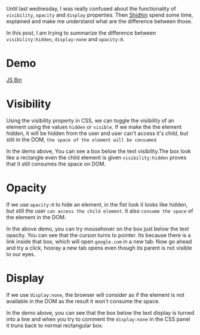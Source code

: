 <!--


---
 "CSS : Visibility, Opacity and Display"
date: 2014-02-23 21:00:00 IST
updated: 2014-02-23 21:00:00 IST
categories: css
---

-->
<!DOCTYPE html>
<html>

<head>
  <title>basic-git-workflow</title>
  <meta charset="utf-8">
  <meta name="viewport" content="width=device-width, initial-scale=1.0">

  <link rel="stylesheet" href="./css/bootstrap.css">
  <link rel="stylesheet" href="./css/bootstrap.grid.css">
  <link rel="stylesheet" href="./css/bootstrap.min.css">
  <link rel="stylesheet" href="./css/bootstrap-reboot.min.css">
  <link rel="stylesheet" href="./css/bootstrap.css.map">
  <link rel="stylesheet" href="./css/blog-home.css">
  <link rel="stylesheet" href="./css/prism.css">
  <script async defer src="./css/prism.js"></script>
</head>

<body>

Until last wednesday, I was really confused about the functionality of `visibility`, `opacity` and `display` properties. Then [Shidhin](http://twitter.com/shidhin) spend some time, explained and make me understand what are the difference between those.

In this post, I am trying to summarize the difference between `visibility:hidden`, `display:none` and `opacity:0`.

# Demo

<a class="jsbin-embed" href="http://jsbin.com/fupeb/6/embed?output,css">JS Bin</a><script src="http://static.jsbin.com/js/embed.js"></script>

# Visibility

Using the visibility property in CSS, we can toggle the visibility of an element using the values `hidden` or `visible`. If we make the the element hidden, it will be hidden from the user and user can't access it's child, but still in the DOM, `the space of the element will be consumed`.

In the demo above, You can see a box below the text visibility.The box look like a rectangle even the child element is given `visibility:hidden` proves that it still consumes the space on DOM.

# Opacity

If we use `opacity:0` to hide an element, in the fist look it looks like hidden, but still the user `can access the child element`. It also `consume the space` of the element in the DOM.

In the above demo, you can try mousehover on the box just below the text opacity. You can see that the curson turns to pointer. Its because there is a link inside that box, which will open `google.com` in a new tab. Now go ahead and try a click, hooray a new tab opens even though its parent is not visible to our eyes.

# Display

If we use `display:none`, the browser will consider as if the element is not available in the DOM as the result it won't consume the space.

In the demo above, you can see that the box below the text display is turned into a line and when you try to comment the `display:none` in the CSS panel it truns back to normal rectangular box.
